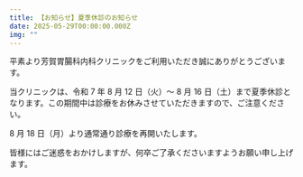 ```yaml
---
title: 【お知らせ】夏季休診のお知らせ
date: 2025-05-29T00:00:00.000Z
img: ""
---
```


平素より芳賀胃腸科内科クリニックをご利用いただき誠にありがとうございます。

当クリニックは、令和 7 年 8 月 12 日（火）～ 8 月 16 日（土）まで夏季休診となります。この期間中は診療をお休みさせていただきますので、ご注意ください。

8 月 18 日（月）より通常通り診療を再開いたします。

皆様にはご迷惑をおかけしますが、何卒ご了承くださいますようお願い申し上げます。

